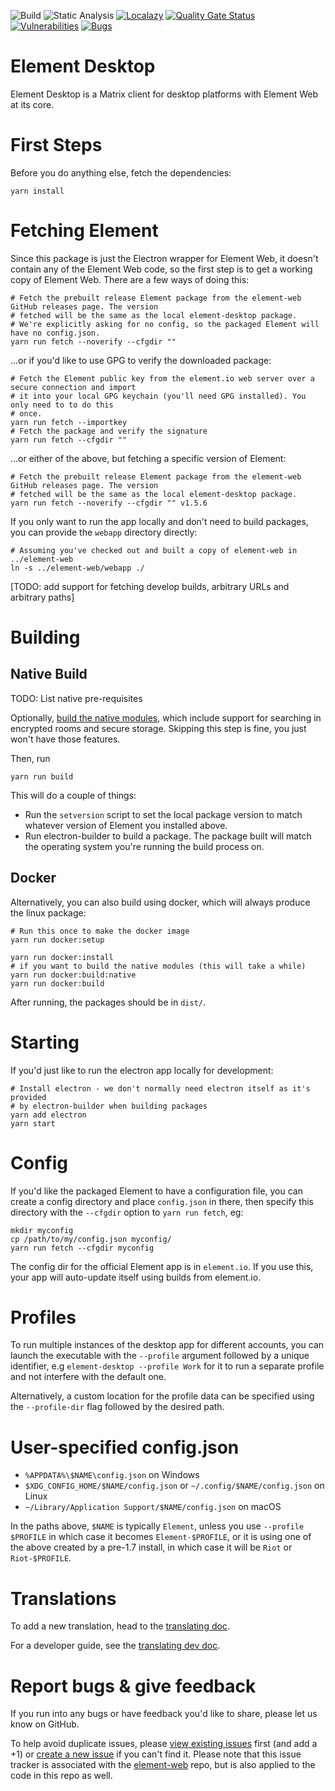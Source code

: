 ![Build](https://github.com/vector-im/element-desktop/actions/workflows/build.yaml/badge.svg)
![Static Analysis](https://github.com/vector-im/element-desktop/actions/workflows/static_analysis.yaml/badge.svg)
[![Localazy](https://img.shields.io/endpoint?url=https%3A%2F%2Fconnect.localazy.com%2Fstatus%2Felement-web%2Fdata%3Fcontent%3Dall%26title%3Dlocalazy%26logo%3Dtrue)](https://localazy.com/p/element-web)
[![Quality Gate Status](https://sonarcloud.io/api/project_badges/measure?project=element-desktop&metric=alert_status)](https://sonarcloud.io/summary/new_code?id=element-desktop)
[![Vulnerabilities](https://sonarcloud.io/api/project_badges/measure?project=element-desktop&metric=vulnerabilities)](https://sonarcloud.io/summary/new_code?id=element-desktop)
[![Bugs](https://sonarcloud.io/api/project_badges/measure?project=element-desktop&metric=bugs)](https://sonarcloud.io/summary/new_code?id=element-desktop)

# Element Desktop

Element Desktop is a Matrix client for desktop platforms with Element Web at its core.

# First Steps

Before you do anything else, fetch the dependencies:

```
yarn install
```

# Fetching Element

Since this package is just the Electron wrapper for Element Web, it doesn't contain any of the Element Web code,
so the first step is to get a working copy of Element Web. There are a few ways of doing this:

```
# Fetch the prebuilt release Element package from the element-web GitHub releases page. The version
# fetched will be the same as the local element-desktop package.
# We're explicitly asking for no config, so the packaged Element will have no config.json.
yarn run fetch --noverify --cfgdir ""
```

...or if you'd like to use GPG to verify the downloaded package:

```
# Fetch the Element public key from the element.io web server over a secure connection and import
# it into your local GPG keychain (you'll need GPG installed). You only need to to do this
# once.
yarn run fetch --importkey
# Fetch the package and verify the signature
yarn run fetch --cfgdir ""
```

...or either of the above, but fetching a specific version of Element:

```
# Fetch the prebuilt release Element package from the element-web GitHub releases page. The version
# fetched will be the same as the local element-desktop package.
yarn run fetch --noverify --cfgdir "" v1.5.6
```

If you only want to run the app locally and don't need to build packages, you can
provide the `webapp` directory directly:

```
# Assuming you've checked out and built a copy of element-web in ../element-web
ln -s ../element-web/webapp ./
```

[TODO: add support for fetching develop builds, arbitrary URLs and arbitrary paths]

# Building

## Native Build

TODO: List native pre-requisites

Optionally, [build the native modules](https://github.com/vector-im/element-desktop/blob/develop/docs/native-node-modules.md),
which include support for searching in encrypted rooms and secure storage. Skipping this step is fine, you just won't have those features.

Then, run

```
yarn run build
```

This will do a couple of things:

-   Run the `setversion` script to set the local package version to match whatever
    version of Element you installed above.
-   Run electron-builder to build a package. The package built will match the operating system
    you're running the build process on.

## Docker

Alternatively, you can also build using docker, which will always produce the linux package:

```
# Run this once to make the docker image
yarn run docker:setup

yarn run docker:install
# if you want to build the native modules (this will take a while)
yarn run docker:build:native
yarn run docker:build
```

After running, the packages should be in `dist/`.

# Starting

If you'd just like to run the electron app locally for development:

```
# Install electron - we don't normally need electron itself as it's provided
# by electron-builder when building packages
yarn add electron
yarn start
```

# Config

If you'd like the packaged Element to have a configuration file, you can create a
config directory and place `config.json` in there, then specify this directory
with the `--cfgdir` option to `yarn run fetch`, eg:

```
mkdir myconfig
cp /path/to/my/config.json myconfig/
yarn run fetch --cfgdir myconfig
```

The config dir for the official Element app is in `element.io`. If you use this,
your app will auto-update itself using builds from element.io.

# Profiles

To run multiple instances of the desktop app for different accounts, you can
launch the executable with the `--profile` argument followed by a unique
identifier, e.g `element-desktop --profile Work` for it to run a separate profile and
not interfere with the default one.

Alternatively, a custom location for the profile data can be specified using the
`--profile-dir` flag followed by the desired path.

# User-specified config.json

-   `%APPDATA%\$NAME\config.json` on Windows
-   `$XDG_CONFIG_HOME/$NAME/config.json` or `~/.config/$NAME/config.json` on Linux
-   `~/Library/Application Support/$NAME/config.json` on macOS

In the paths above, `$NAME` is typically `Element`, unless you use `--profile
$PROFILE` in which case it becomes `Element-$PROFILE`, or it is using one of
the above created by a pre-1.7 install, in which case it will be `Riot` or
`Riot-$PROFILE`.

# Translations

To add a new translation, head to the [translating doc](https://github.com/vector-im/element-web/blob/develop/docs/translating.md).

For a developer guide, see the [translating dev doc](https://github.com/vector-im/element-web/blob/develop/docs/translating-dev.md).

# Report bugs & give feedback

If you run into any bugs or have feedback you'd like to share, please let us know on GitHub.

To help avoid duplicate issues, please [view existing issues](https://github.com/vector-im/element-web/issues?q=is%3Aopen+is%3Aissue+sort%3Areactions-%2B1-desc) first (and add a +1) or [create a new issue](https://github.com/vector-im/element-web/issues/new/choose) if you can't find it. Please note that this issue tracker is associated with the [element-web](https://github.com/vector-im/element-web) repo, but is also applied to the code in this repo as well.



























































